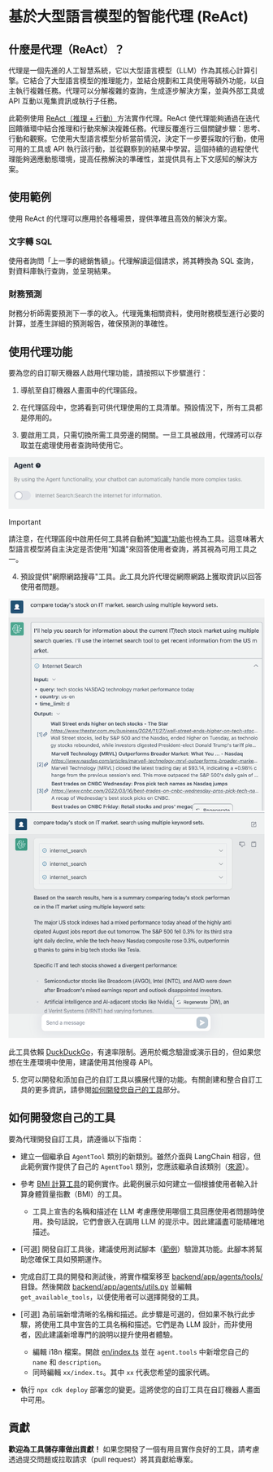 # 基於大型語言模型的智能代理 (ReAct)

## 什麼是代理（ReAct）？

代理是一個先進的人工智慧系統，它以大型語言模型（LLM）作為其核心計算引擎。它結合了大型語言模型的推理能力，並結合規劃和工具使用等額外功能，以自主執行複雜任務。代理可以分解複雜的查詢，生成逐步解決方案，並與外部工具或 API 互動以蒐集資訊或執行子任務。

此範例使用 [ReAct（推理 + 行動）](https://www.promptingguide.ai/techniques/react)方法實作代理。ReAct 使代理能夠通過在迭代回饋循環中結合推理和行動來解決複雜任務。代理反覆進行三個關鍵步驟：思考、行動和觀察。它使用大型語言模型分析當前情況，決定下一步要採取的行動，使用可用的工具或 API 執行該行動，並從觀察到的結果中學習。這個持續的過程使代理能夠適應動態環境，提高任務解決的準確性，並提供具有上下文感知的解決方案。

## 使用範例

使用 ReAct 的代理可以應用於各種場景，提供準確且高效的解決方案。

### 文字轉 SQL

使用者詢問「上一季的總銷售額」。代理解讀這個請求，將其轉換為 SQL 查詢，對資料庫執行查詢，並呈現結果。

### 財務預測

財務分析師需要預測下一季的收入。代理蒐集相關資料，使用財務模型進行必要的計算，並產生詳細的預測報告，確保預測的準確性。

## 使用代理功能

要為您的自訂聊天機器人啟用代理功能，請按照以下步驟進行：

1. 導航至自訂機器人畫面中的代理區段。

2. 在代理區段中，您將看到可供代理使用的工具清單。預設情況下，所有工具都是停用的。

3. 要啟用工具，只需切換所需工具旁邊的開關。一旦工具被啟用，代理將可以存取並在處理使用者查詢時使用它。

![](./imgs/agent_tools.png)

> [!Important]
> 請注意，在代理區段中啟用任何工具將自動將["知識"功能](https://aws.amazon.com/what-is/retrieval-augmented-generation/)也視為工具。這意味著大型語言模型將自主決定是否使用"知識"來回答使用者查詢，將其視為可用工具之一。

4. 預設提供"網際網路搜尋"工具。此工具允許代理從網際網路上獲取資訊以回答使用者問題。

![](./imgs/agent1.png)
![](./imgs/agent2.png)

此工具依賴 [DuckDuckGo](https://duckduckgo.com/)，有速率限制。適用於概念驗證或演示目的，但如果您想在生產環境中使用，建議使用其他搜尋 API。

5. 您可以開發和添加自己的自訂工具以擴展代理的功能。有關創建和整合自訂工具的更多資訊，請參閱[如何開發您自己的工具](#how-to-develop-your-own-tools)部分。

## 如何開發您自己的工具

要為代理開發自訂工具，請遵循以下指南：

- 建立一個繼承自 `AgentTool` 類別的新類別。雖然介面與 LangChain 相容，但此範例實作提供了自己的 `AgentTool` 類別，您應該繼承自該類別（[來源](../backend/app/agents/tools/agent_tool.py)）。

- 參考 [BMI 計算工具](../examples/agents/tools/bmi/bmi.py)的範例實作。此範例展示如何建立一個根據使用者輸入計算身體質量指數（BMI）的工具。

  - 工具上宣告的名稱和描述在 LLM 考慮應使用哪個工具回應使用者問題時使用。換句話說，它們會嵌入在調用 LLM 的提示中。因此建議盡可能精確地描述。

- [可選] 開發自訂工具後，建議使用測試腳本（[範例](../examples/agents/tools/bmi/test_bmi.py)）驗證其功能。此腳本將幫助您確保工具如預期運作。

- 完成自訂工具的開發和測試後，將實作檔案移至 [backend/app/agents/tools/](../backend/app/agents/tools/) 目錄。然後開啟 [backend/app/agents/utils.py](../backend/app/agents/utils.py) 並編輯 `get_available_tools`，以便使用者可以選擇開發的工具。

- [可選] 為前端新增清晰的名稱和描述。此步驟是可選的，但如果不執行此步驟，將使用工具中宣告的工具名稱和描述。它們是為 LLM 設計，而非使用者，因此建議新增專門的說明以提升使用者體驗。

  - 編輯 i18n 檔案。開啟 [en/index.ts](../frontend/src/i18n/en/index.ts) 並在 `agent.tools` 中新增您自己的 `name` 和 `description`。
  - 同時編輯 `xx/index.ts`。其中 `xx` 代表您希望的國家代碼。

- 執行 `npx cdk deploy` 部署您的變更。這將使您的自訂工具在自訂機器人畫面中可用。

## 貢獻

**歡迎為工具儲存庫做出貢獻！** 如果您開發了一個有用且實作良好的工具，請考慮透過提交問題或拉取請求（pull request）將其貢獻給專案。